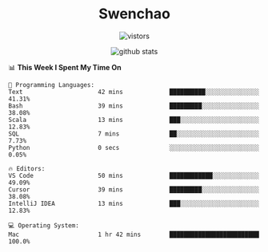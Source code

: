 <h1 align="center">Swenchao</h3>

<p align="center">
  <img src="https://visitor-badge.glitch.me/badge?page_id=Swenchao" alt="vistors" />
</p>

<p align="center">
  <img src="https://github-readme-stats.vercel.app/api?username=Swenchao&count_private=true&show_icons=true&theme=vue-dark&hide_title=true" alt="github stats" />
</p>

<!--START_SECTION:waka-->
📊 **This Week I Spent My Time On** 

```text
💬 Programming Languages: 
Text                     42 mins             ██████████░░░░░░░░░░░░░░░   41.31% 
Bash                     39 mins             █████████░░░░░░░░░░░░░░░░   38.08% 
Scala                    13 mins             ███░░░░░░░░░░░░░░░░░░░░░░   12.83% 
SQL                      7 mins              ██░░░░░░░░░░░░░░░░░░░░░░░   7.73% 
Python                   0 secs              ░░░░░░░░░░░░░░░░░░░░░░░░░   0.05%

🔥 Editors: 
VS Code                  50 mins             ████████████░░░░░░░░░░░░░   49.09% 
Cursor                   39 mins             █████████░░░░░░░░░░░░░░░░   38.08% 
IntelliJ IDEA            13 mins             ███░░░░░░░░░░░░░░░░░░░░░░   12.83%

💻 Operating System: 
Mac                      1 hr 42 mins        █████████████████████████   100.0%

```


<!--END_SECTION:waka-->
